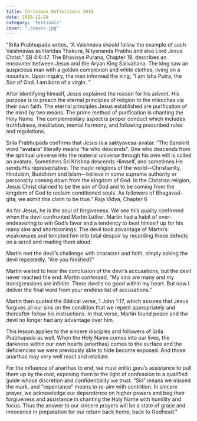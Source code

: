 ```yaml
---
title: Christmas Reflections 2015
date: 2018-12-29
category: 'festivals'
cover: "./cover.jpg"
---
```


"Srila Prabhupada writes, “A Vaishnava should follow the example of such Vaishnavas as Haridas Thakura, Nityananda Prabhu and also Lord Jesus Christ.” SB 4:6:47. The Bhavisya Purana, Chapter 19, describes an encounter between Jesus and the Aryan King Salivahana. The king saw an auspicious man with a golden complexion and white clothes, living on a mountain. Upon inquiry, the man informed the king, “I am Isha Putra, the Son of God. I am born of a virgin. ”

After identifying himself, Jesus explained the reason for his advent. His purpose is to preach the eternal principles of religion to the mlecchas via their own faith. The eternal principles Jesus established are purification of the mind by two means. The prime method of purification is chanting the Holy Name. The complementary aspect is proper conduct which includes truthfulness, meditation, mental harmony, and following prescribed rules and regulations.

Srila Prabhupada confirms that Jesus is a saktyavesa-avatar. “The Sanskrit word “avatara” literally means “he who descends”. One who descends from the spiritual universe into the material universe through his own will is called an avatara. Sometimes Sri Krishna descends Himself, and sometimes He sends His representative. The major religions of the world—Christianity, Hinduism, Buddhism and Islam—believe in some supreme authority or personality coming down from the kingdom of God. In the Christian religion, Jesus Christ claimed to be the son of God and to be coming from the kingdom of God to reclaim conditioned souls. As followers of Bhagavad-gita, we admit this claim to be true.” Raja Vidya, Chapter 6

As for Jesus, he is the soul of forgiveness. We see this quality confirmed when the devil confronted Martin Luther. Martin had a habit of over-endeavoring to win God’s favor and a tendency to beat himself up for his many sins and shortcomings. The devil took advantage of Martin’s weaknesses and tempted him into total despair by recording these defects on a scroll and reading them aloud.

Martin met the devil’s challenge with character and faith, simply asking the devil repeatedly, “Are you finished?”

Martin waited to hear the conclusion of the devil’s accusations, but the devil never reached the end. Martin confessed, “My sins are many and my transgressions are infinite. There dwells no good within my heart. But now I deliver the final word from your endless list of accusations.”

Martin then quoted the Biblical verse, 1 John 1:17, which assures that Jesus forgives all our sins on the condition that we repent appropriately and thereafter follow his instructions. In that verse, Martin found peace and the devil no longer had any advantage over him.

This lesson applies to the sincere disciples and followers of Srila Prabhupada as well. When the Holy Name comes into our lives, the darkness within our own hearts (anarthas) comes to the surface and the deficiencies we were previously able to hide become exposed. And those anarthas may very well react and retaliate.

For the influence of anarthas to end, we must enlist guru’s assistance to pull them up by the root, exposing them to the light of confession to a qualified guide whose discretion and confidentiality we trust. “Sin” means we missed the mark, and “repentance” means to re-aim with contrition. In sincere prayer, we acknowledge our dependence on higher powers and beg their forgiveness and assistance in chanting the Holy Name with humility and focus. Thus the answer to our sincere prayers will be a state of grace and innocence in preparation for our return back home, back to Godhead."